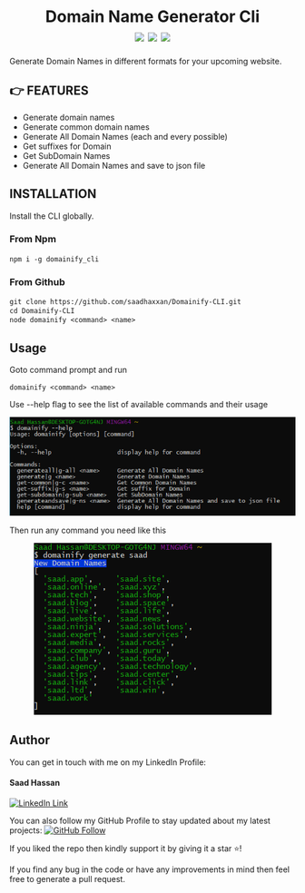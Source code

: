 <div align="center">
	<h1>Domain Name Generator Cli<br>
	<img src="https://img.shields.io/npm/v/domainify_cli?color=%2380C73D">
	<img src="https://img.shields.io/npm/dt/domainify_cli">
	<img src="https://img.shields.io/npm/l/domainify_cli?color=%2380C73D">
	</h1>
</div>

Generate Domain Names in different formats for your upcoming website.




## 👉 FEATURES

- Generate domain names
- Generate common domain names
- Generate All Domain Names (each and every possible)
- Get suffixes for Domain
- Get SubDomain Names
- Generate All Domain Names and save to json file

##  INSTALLATION
Install the CLI globally. 
### From Npm
```
npm i -g domainify_cli
```
### From Github
```
git clone https://github.com/saadhaxxan/Domainify-CLI.git
cd Domainify-CLI
node domainify <command> <name>
```
## Usage

Goto command prompt and run
```
domainify <command> <name>
```
Use --help flag to see the list of available commands and their usage

<div align="center">
<img src="./images/help.png" alt="help">
</div>

Then run any command you need like this

<div align="center">
<img src="./images/usage.png" alt="usage">
</div>

## Author
You can get in touch with me on my LinkedIn Profile:

#### Saad Hassan
[![LinkedIn Link](https://img.shields.io/badge/Connect-saadhaxxan-blue.svg?logo=linkedin&longCache=true&style=social&label=Connect
)](https://www.linkedin.com/in/saadhaxxan)

You can also follow my GitHub Profile to stay updated about my latest projects: [![GitHub Follow](https://img.shields.io/badge/Connect-saadhaxxan-blue.svg?logo=Github&longCache=true&style=social&label=Follow)](https://github.com/saadhaxxan)

If you liked the repo then kindly support it by giving it a star ⭐!

If you find any bug in the code or have any improvements in mind then feel free to generate a pull request.
